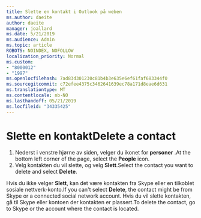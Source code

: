 ```yaml
---
title: Slette en kontakt i Outlook på weben
ms.author: daeite
author: daeite
manager: joallard
ms.date: 5/21/2019
ms.audience: Admin
ms.topic: article
ROBOTS: NOINDEX, NOFOLLOW
localization_priority: Normal
ms.custom:
- "8000012"
- "1997"
ms.openlocfilehash: 7ad83d301230c81b4b3e635e6ef61faf683344f0
ms.sourcegitcommit: c72efee4375c3462641639ec78a171d8eae6d631
ms.translationtype: MT
ms.contentlocale: nb-NO
ms.lasthandoff: 05/21/2019
ms.locfileid: "34335425"
---
```

# <a name="delete-a-contact"></a><span data-ttu-id="7b163-102">Slette en kontakt</span><span class="sxs-lookup"><span data-stu-id="7b163-102">Delete a contact</span></span>

1. <span data-ttu-id="7b163-103">Nederst i venstre hjørne av siden, velger du ikonet for **personer** .</span><span class="sxs-lookup"><span data-stu-id="7b163-103">At the bottom left corner of the page, select the **People** icon.</span></span>
2. <span data-ttu-id="7b163-104">Velg kontakten du vil slette, og velg **Slett**.</span><span class="sxs-lookup"><span data-stu-id="7b163-104">Select the contact you want to delete and select **Delete**.</span></span>

<span data-ttu-id="7b163-105">Hvis du ikke velger **Slett**, kan det være kontakten fra Skype eller en tilkoblet sosiale nettverk-konto.</span><span class="sxs-lookup"><span data-stu-id="7b163-105">If you can't select **Delete**, the contact might be from Skype or a connected social network account.</span></span> <span data-ttu-id="7b163-106">Hvis du vil slette kontakten, gå til Skype eller kontoen der kontakten er plassert.</span><span class="sxs-lookup"><span data-stu-id="7b163-106">To delete the contact, go to Skype or the account where the contact is located.</span></span>